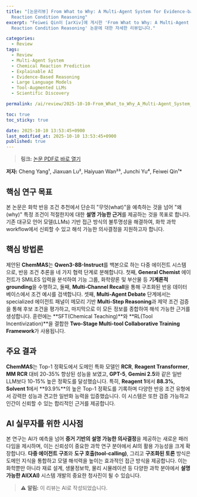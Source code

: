 ```yaml
---
title: "[논문리뷰] From What to Why: A Multi-Agent System for Evidence-based Chemical
  Reaction Condition Reasoning"
excerpt: "Feiwei Qin이 [arXiv]에 게시한 'From What to Why: A Multi-Agent System for Evidence-based Chemical
  Reaction Condition Reasoning' 논문에 대한 자세한 리뷰입니다."

categories:
  - Review
tags:
  - Review
  - Multi-Agent System
  - Chemical Reaction Prediction
  - Explainable AI
  - Evidence-Based Reasoning
  - Large Language Models
  - Tool-Augmented LLMs
  - Scientific Discovery

permalink: /ai/review/2025-10-10-From_What_to_Why_A_Multi-Agent_System_for_Evidence-based_Chemical_Reaction_Condition_Reasoning/

toc: true
toc_sticky: true

date: 2025-10-10 13:53:45+0900
last_modified_at: 2025-10-10 13:53:45+0900
published: true
---
```

> **링크:** [논문 PDF로 바로 열기](https://arxiv.org/abs/2509.23768)

**저자:** Cheng Yang¹, Jiaxuan Lu², Haiyuan Wan²³, Junchi Yu⁴, Feiwei Qin¹*



## 핵심 연구 목표
본 논문은 화학 반응 조건 추천에서 단순히 "무엇(what)"을 예측하는 것을 넘어 "왜(why)" 특정 조건이 적절한지에 대한 **설명 가능한 근거**를 제공하는 것을 목표로 합니다. 기존 대규모 언어 모델(LLMs) 기반 접근 방식의 불투명성을 해결하여, 화학 과학 workflow에서 신뢰할 수 있고 해석 가능한 의사결정을 지원하고자 합니다.

## 핵심 방법론
제안된 **ChemMAS**는 **Qwen3-8B-Instruct**를 백본으로 하는 다중 에이전트 시스템으로, 반응 조건 추론을 네 가지 협력 단계로 분해합니다. 첫째, **General Chemist** 에이전트가 SMILES 입력을 분석하여 기능 그룹, 화학량론 및 부산물 등 **기계론적 grounding**을 수행하고, 둘째, **Multi-Channel Recall**을 통해 구조화된 반응 데이터베이스에서 조건 예시를 검색합니다. 셋째, **Multi-Agent Debate** 단계에서는 specialized 에이전트 패널이 메모리 기반 **Multi-Step Reasoning**과 제약 조건 검증을 통해 후보 조건을 평가하고, 마지막으로 이 모든 정보를 종합하여 해석 가능한 근거를 생성합니다. 훈련에는 **SFT(Chemical Teaching)**와 **RL(Tool Incentivization)**을 결합한 **Two-Stage Multi-tool Collaborative Training Framework**가 사용됩니다.

## 주요 결과
**ChemMAS**는 Top-1 정확도에서 도메인 특화 모델인 **RCR**, **Reagent Transformer**, **MM RCR** 대비 20-35% 향상된 성능을 보였고, **GPT-5**, **Gemini 2.5**와 같은 일반 LLM보다 10-15% 높은 정확도를 달성했습니다. 특히, **Reagent 1**에서 **88.3%**, **Solvent 1**에서 **93.9%**의 높은 Top-1 정확도를 기록하며 다양한 반응 조건 유형에서 강력한 성능과 견고한 일반화 능력을 입증했습니다. 이 시스템은 또한 검증 가능하고 인간이 신뢰할 수 있는 합리적인 근거를 제공합니다.

## AI 실무자를 위한 시사점
본 연구는 AI가 예측을 넘어 **증거 기반의 설명 가능한 의사결정**을 제공하는 새로운 패러다임을 제시하며, 이는 신뢰성이 중요한 과학 연구 분야에서 AI의 활용 가능성을 크게 확장합니다. **다중 에이전트 구조**와 **도구 호출(tool-calling)**, 그리고 **구조화된 토론** 방식은 도메인 지식을 통합하고 모델 해석력을 높이는 효과적인 접근 방식을 제공합니다. 이는 화학뿐만 아니라 재료 설계, 생물정보학, 물리 시뮬레이션 등 다양한 과학 분야에서 **설명 가능한 AI(XAI)** 시스템 개발의 중요한 청사진이 될 수 있습니다.

> ⚠️ **알림:** 이 리뷰는 AI로 작성되었습니다.